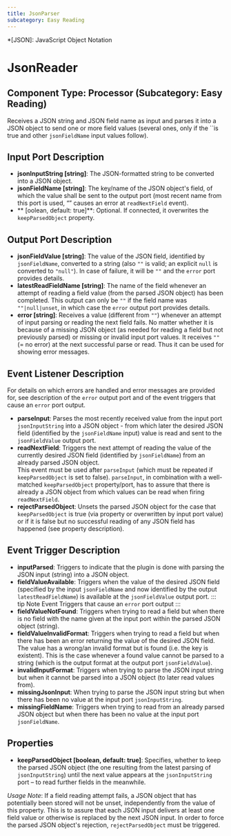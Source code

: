 ```yaml
---
title: JsonParser
subcategory: Easy Reading
---
```


*[JSON]: JavaScript Object Notation

# JsonReader

## Component Type: Processor (Subcategory: Easy Reading)

Receives a JSON string and JSON field name as input and parses it into a
JSON object to send one or more field values (several ones, only if the ``is true and
other `jsonFieldName` input values follow).

## Input Port Description

- **jsonInputString \[string\]**: The JSON-formatted string to be converted into a JSON object.
- **jsonFieldName \[string\]**: The key/name of the JSON object's field, of which the value shall be sent to the output port (most recent name from this port is used, “” causes an error at `readNextField` event).
- ** \[oolean, default: true\]**: Optional.
  If connected, it overwrites the `keepParsedObject` property.

## Output Port Description

- **jsonFieldValue \[string\]**: The value of the JSON field, identified by `jsonFieldName`, converted to a string (also `""` is valid; an explicit `null` is converted to `"null"`).
  In case of failure, it will be `""` and the `error` port provides details.
- **latestReadFieldName \[string\]**: The name of the field whenever an attempt of reading a field value (from the parsed JSON object) has been completed.
  This output can only be `""` if the field name was `""|null|unset`, in which case the `error` output port provides details.
- **error \[string\]**: Receives a value (different from `""`) whenever an attempt of input parsing or reading the next field fails.
  No matter whether it is because of a missing JSON object (as needed for reading a field but not previously parsed) or missing or invalid input port values.
  It receives `""` (= no error) at the next successful parse or read.
  Thus it can be used for showing error messages.

## Event Listener Description

For details on which errors are handled and error messages are provided for, see description of the `error` output port and of the event triggers that cause an `error` port output.

- **parseInput**: Parses the most recently received value from the input port `jsonInputString` into a JSON object - from which later the desired JSON field (identified by the `jsonFieldName` input) value is read and sent to the `jsonFieldValue` output port.
- **readNextField**: Triggers the next attempt of reading the value of the currently desired JSON field (identified by `jsonFieldName`) from an already parsed JSON object.  
  This event must be used after `parseInput` (which must be repeated if `keepParsedObject` is set to false).
  `parseInput`, in combination with a well-matched `keepParsedObject` property/port, has to assure that there is already a JSON object from which values can be read when firing `readNextField`.
- **rejectParsedObject**: Unsets the parsed JSON object for the case that `keepParsedObject` is true (via property or overwritten by input port value) or if it is false but no successful reading of any JSON field has happened (see property description).

## Event Trigger Description

- **inputParsed**: Triggers to indicate that the plugin is done with parsing the JSON input (string) into a JSON object.
- **fieldValueAvailable**: Triggers when the value of the desired JSON field (specified by the input `jsonFieldName` and now identified by the output `latestReadFieldName`) is available at the `jsonFieldValue` output port.
  ::: tip Note
  Event Triggers that cause an `error` port output
  :::
- **fieldValueNotFound**: Triggers when trying to read a field but when there is no field with the name given at the input port within the parsed JSON object (string).
- **fieldValueInvalidFormat**: Triggers when trying to read a field but when there has been an error returning the value of the desired JSON field.
  The value has a wrong/an invalid format but is found (i.e. the key is existent).
  This is the case whenever a found value cannot be parsed to a string (which is the output format at the output port `jsonFieldValue`).
- **invalidInputFormat**: Triggers when trying to parse the JSON input string but when it cannot be parsed into a JSON object (to later read values from).
- **missingJsonInput**: When trying to parse the JSON input string but when there has been no value at the input port `jsonInputString`.
- **missingFieldName**: Triggers when trying to read from an already parsed JSON object but when there has been no value at the input port `jsonFieldName`.

## Properties

- **keepParsedObject \[boolean, default: true\]**: Specifies, whether to keep the parsed JSON object (the one resulting from the latest parsing of `jsonInputString`) until the next value appears at the `jsonInputString` port – to read further fields in the meanwhile.

_Usage Note_: If a field reading attempt fails, a JSON object that has potentially been stored will not be unset, independently from the value of this property.
This is to assure that each JSON input delivers at least one field value or otherwise is replaced by the next JSON input.
In order to force the parsed JSON object's rejection, `rejectParsedObject` must be triggered.
